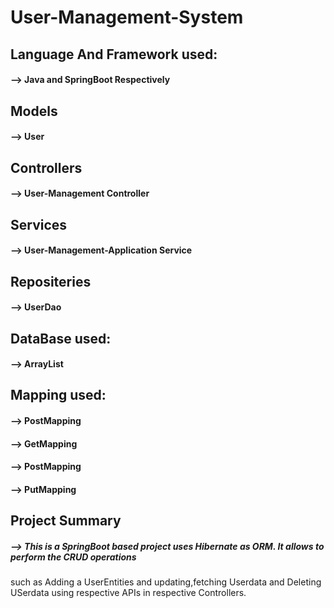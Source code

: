 # User-Management-System
## Language And Framework used:
#### --> Java and SpringBoot Respectively

## Models
#### --> User

## Controllers
#### --> User-Management Controller

## Services
#### --> User-Management-Application Service

## Repositeries
#### --> UserDao

## DataBase used:
#### --> ArrayList

## Mapping used:
#### --> PostMapping 
#### --> GetMapping 
#### --> PostMapping 
#### --> PutMapping

## Project Summary
##### --> This is a SpringBoot based project uses Hibernate as ORM. It allows to perform the CRUD operations 
   such as Adding a UserEntities and updating,fetching Userdata and Deleting USerdata
   using respective APIs in respective Controllers. 

